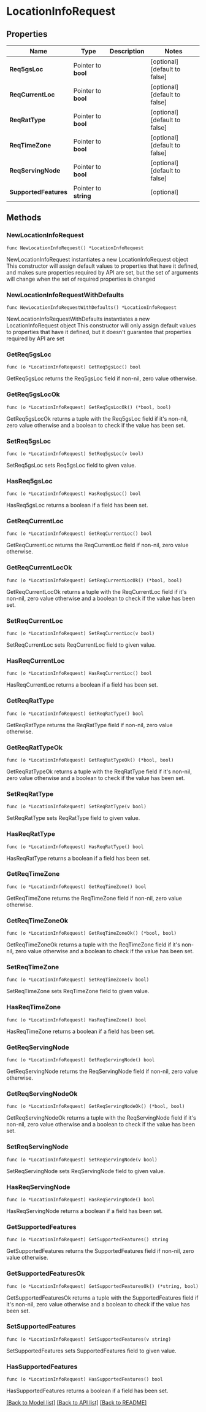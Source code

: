 # LocationInfoRequest

## Properties

Name | Type | Description | Notes
------------ | ------------- | ------------- | -------------
**Req5gsLoc** | Pointer to **bool** |  | [optional] [default to false]
**ReqCurrentLoc** | Pointer to **bool** |  | [optional] [default to false]
**ReqRatType** | Pointer to **bool** |  | [optional] [default to false]
**ReqTimeZone** | Pointer to **bool** |  | [optional] [default to false]
**ReqServingNode** | Pointer to **bool** |  | [optional] [default to false]
**SupportedFeatures** | Pointer to **string** |  | [optional] 

## Methods

### NewLocationInfoRequest

`func NewLocationInfoRequest() *LocationInfoRequest`

NewLocationInfoRequest instantiates a new LocationInfoRequest object
This constructor will assign default values to properties that have it defined,
and makes sure properties required by API are set, but the set of arguments
will change when the set of required properties is changed

### NewLocationInfoRequestWithDefaults

`func NewLocationInfoRequestWithDefaults() *LocationInfoRequest`

NewLocationInfoRequestWithDefaults instantiates a new LocationInfoRequest object
This constructor will only assign default values to properties that have it defined,
but it doesn't guarantee that properties required by API are set

### GetReq5gsLoc

`func (o *LocationInfoRequest) GetReq5gsLoc() bool`

GetReq5gsLoc returns the Req5gsLoc field if non-nil, zero value otherwise.

### GetReq5gsLocOk

`func (o *LocationInfoRequest) GetReq5gsLocOk() (*bool, bool)`

GetReq5gsLocOk returns a tuple with the Req5gsLoc field if it's non-nil, zero value otherwise
and a boolean to check if the value has been set.

### SetReq5gsLoc

`func (o *LocationInfoRequest) SetReq5gsLoc(v bool)`

SetReq5gsLoc sets Req5gsLoc field to given value.

### HasReq5gsLoc

`func (o *LocationInfoRequest) HasReq5gsLoc() bool`

HasReq5gsLoc returns a boolean if a field has been set.

### GetReqCurrentLoc

`func (o *LocationInfoRequest) GetReqCurrentLoc() bool`

GetReqCurrentLoc returns the ReqCurrentLoc field if non-nil, zero value otherwise.

### GetReqCurrentLocOk

`func (o *LocationInfoRequest) GetReqCurrentLocOk() (*bool, bool)`

GetReqCurrentLocOk returns a tuple with the ReqCurrentLoc field if it's non-nil, zero value otherwise
and a boolean to check if the value has been set.

### SetReqCurrentLoc

`func (o *LocationInfoRequest) SetReqCurrentLoc(v bool)`

SetReqCurrentLoc sets ReqCurrentLoc field to given value.

### HasReqCurrentLoc

`func (o *LocationInfoRequest) HasReqCurrentLoc() bool`

HasReqCurrentLoc returns a boolean if a field has been set.

### GetReqRatType

`func (o *LocationInfoRequest) GetReqRatType() bool`

GetReqRatType returns the ReqRatType field if non-nil, zero value otherwise.

### GetReqRatTypeOk

`func (o *LocationInfoRequest) GetReqRatTypeOk() (*bool, bool)`

GetReqRatTypeOk returns a tuple with the ReqRatType field if it's non-nil, zero value otherwise
and a boolean to check if the value has been set.

### SetReqRatType

`func (o *LocationInfoRequest) SetReqRatType(v bool)`

SetReqRatType sets ReqRatType field to given value.

### HasReqRatType

`func (o *LocationInfoRequest) HasReqRatType() bool`

HasReqRatType returns a boolean if a field has been set.

### GetReqTimeZone

`func (o *LocationInfoRequest) GetReqTimeZone() bool`

GetReqTimeZone returns the ReqTimeZone field if non-nil, zero value otherwise.

### GetReqTimeZoneOk

`func (o *LocationInfoRequest) GetReqTimeZoneOk() (*bool, bool)`

GetReqTimeZoneOk returns a tuple with the ReqTimeZone field if it's non-nil, zero value otherwise
and a boolean to check if the value has been set.

### SetReqTimeZone

`func (o *LocationInfoRequest) SetReqTimeZone(v bool)`

SetReqTimeZone sets ReqTimeZone field to given value.

### HasReqTimeZone

`func (o *LocationInfoRequest) HasReqTimeZone() bool`

HasReqTimeZone returns a boolean if a field has been set.

### GetReqServingNode

`func (o *LocationInfoRequest) GetReqServingNode() bool`

GetReqServingNode returns the ReqServingNode field if non-nil, zero value otherwise.

### GetReqServingNodeOk

`func (o *LocationInfoRequest) GetReqServingNodeOk() (*bool, bool)`

GetReqServingNodeOk returns a tuple with the ReqServingNode field if it's non-nil, zero value otherwise
and a boolean to check if the value has been set.

### SetReqServingNode

`func (o *LocationInfoRequest) SetReqServingNode(v bool)`

SetReqServingNode sets ReqServingNode field to given value.

### HasReqServingNode

`func (o *LocationInfoRequest) HasReqServingNode() bool`

HasReqServingNode returns a boolean if a field has been set.

### GetSupportedFeatures

`func (o *LocationInfoRequest) GetSupportedFeatures() string`

GetSupportedFeatures returns the SupportedFeatures field if non-nil, zero value otherwise.

### GetSupportedFeaturesOk

`func (o *LocationInfoRequest) GetSupportedFeaturesOk() (*string, bool)`

GetSupportedFeaturesOk returns a tuple with the SupportedFeatures field if it's non-nil, zero value otherwise
and a boolean to check if the value has been set.

### SetSupportedFeatures

`func (o *LocationInfoRequest) SetSupportedFeatures(v string)`

SetSupportedFeatures sets SupportedFeatures field to given value.

### HasSupportedFeatures

`func (o *LocationInfoRequest) HasSupportedFeatures() bool`

HasSupportedFeatures returns a boolean if a field has been set.


[[Back to Model list]](../README.md#documentation-for-models) [[Back to API list]](../README.md#documentation-for-api-endpoints) [[Back to README]](../README.md)


